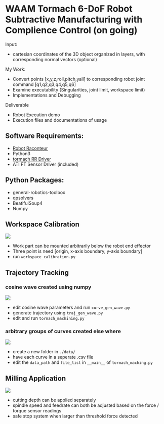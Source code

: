 <h1>
  WAAM Tormach 6-DoF Robot Subtractive Manufacturing with Complience Control (on going)
</h1>

Input:
- cartesian coordinates of the 3D object organized in layers, with corresponding normal vectors (optional)

My Work:
- Convert points [x,y,z,roll,pitch,yall] to corresponding robot joint command [q1,q2,q3,q4,q5,q6]
- Examine executability (Singularities, joint limit, workspace limit)
- Implementations and Debugging 

Deliverable 
- Robot Execution demo
- Execution files and documentations of usage

## Software Requirements:
* [Robot Raconteur](https://github.com/robotraconteur/robotraconteur/blob/master/docs/common/installation.md)
* Python3
* [tormach RR Driver](https://github.com/hehonglu123/Tormach_RR_Driver)
* ATI FT Sensor Driver (included)

## Python Packages:
* general-robotics-toolbox
* qpsolvers
* BeatifulSoup4
* Numpy

## Workspace Calibration
![](demos/01_ws_calib_manualCompliance_and_touchOff.gif)
- Work part can be mounted arbitrarily below the robot end effector
- Three point is need [origin, x-axis boundary, y-axis boundary]
- run `workspace_calibration.py`

## Trajectory Tracking
### cosine wave created using numpy
![](demos/02_path_execution_with_a_marker.gif)
- edit cosine wave parameters and run `curve_gen_wave.py`
- generate trajectory using `traj_gen_wave.py`
- edit and run `tormach_machining.py`

### arbitrary groups of curves created else where
![](demos/03_path_execution_with_a_marker.gif)
- create a new folder in `./data/`
- have each curve in a seperate .csv file
- edit the `data_path` and `file_list` in `__main__` of `tormach_maching.py`

## Milling Application
![](demos/04_04_engrave_milling.gif)
- cutting depth can be applied separately
- spindle speed and feedrate can both be adjusted based on the force / torque sensor readings
- safe stop system when larger than threshold force detected


